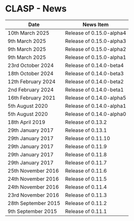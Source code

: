 # CLASP - News <!-- omit in toc -->

| Date                  | News Item                                     |
| --------------------- | --------------------------------------------- |
| 10th March 2025       | Release of 0.15.0-alpha4                      |
| 9th March 2025        | Release of 0.15.0-alpha3                      |
| 9th March 2025        | Release of 0.15.0-alpha2                      |
| 9th March 2025        | Release of 0.15.0-alpha1                      |
| 23rd October 2024     | Release of 0.14.0-beta4                       |
| 18th October 2024     | Release of 0.14.0-beta3                       |
| 12th February 2024    | Release of 0.14.0-beta2                       |
| 2nd February 2024     | Release of 0.14.0-beta1                       |
| 16th February 2021    | Release of 0.14.0-alpha5                      |
| 5th August 2020       | Release of 0.14.0-alpha1                      |
| 5th August 2020       | Release of 0.14.0-alpha0                      |
| 18th April 2019       | Release of 0.13.2                             |
| 29th January 2017     | Release of 0.13.1                             |
| 29th January 2017     | Release of 0.11.10                            |
| 29th January 2017     | Release of 0.11.9                             |
| 29th January 2017     | Release of 0.11.8                             |
| 29th January 2017     | Release of 0.11.7                             |
| 25th November 2016    | Release of 0.11.6                             |
| 24th November 2016    | Release of 0.11.5                             |
| 24th November 2016    | Release of 0.11.4                             |
| 23rd November 2016    | Release of 0.11.3                             |
| 28th September 2015   | Release of 0.11.2                             |
| 9th September 2015    | Release of 0.11.1                             |


<!-- ########################### end of file ########################### -->

